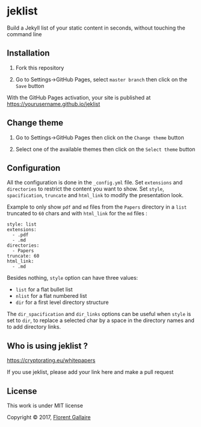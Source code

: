 
# jeklist

Build a Jekyll list of your static content in seconds, without touching the command line

## Installation

1. Fork this repository

2. Go to Settings->GitHub Pages, select `master branch` then click on the `Save` button

With the GitHub Pages activation, your site is published at https://yourusername.github.io/jeklist

## Change theme

1. Go to Settings->GitHub Pages then click on the `Change theme` button

2. Select one of the available themes then click on the `Select theme` button

## Configuration

All the configuration is done in the `_config.yml` file. Set `extensions` and `directories` to restrict the content you want to show. Set `style`, `spacification`, `truncate` and `html_link` to modify the presentation look.

Example to only show `pdf` and `md` files from the `Papers` directory in a `list` truncated to `60` chars and with `html_link` for the `md` files :

```
style: list
extensions:
  - .pdf
  - .md
directories:
  - Papers
truncate: 60
html_link:
  - .md
```

Besides nothing, `style` option can have three values:
- `list` for a flat bullet list
- `nlist` for a flat numbered list
- `dir` for a first level directory structure

The `dir_spacification` and `dir_links` options can be useful when `style` is set to `dir`, to replace a selected char by a space in the directory names and to add directory links.


## Who is using jeklist ?

<https://cryptorating.eu/whitepapers>

If you use jeklist, please add your link here and make a pull request

## License

This work is under MIT license

Copyright © 2017, [Florent Gallaire](https://f.gallai.re)
